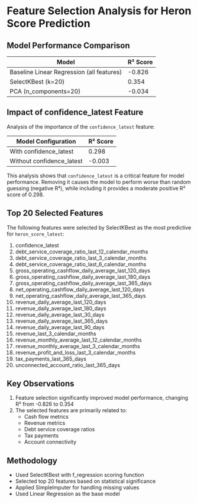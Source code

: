 # Feature Selection Analysis for Heron Score Prediction

## Model Performance Comparison

| Model | R² Score |
|-------|----------|
| Baseline Linear Regression (all features) | -0.826 |
| SelectKBest (k=20) | 0.354 |
| PCA (n_components=20) | -0.034 |

## Impact of confidence_latest Feature

Analysis of the importance of the `confidence_latest` feature:

| Model Configuration | R² Score |
|---------------------|----------|
| With confidence_latest | 0.298 |
| Without confidence_latest | -0.003 |

This analysis shows that `confidence_latest` is a critical feature for model performance. Removing it causes the model to perform worse than random guessing (negative R²), while including it provides a moderate positive R² score of 0.298.

## Top 20 Selected Features

The following features were selected by SelectKBest as the most predictive for `heron_score_latest`:

1. confidence_latest
2. debt_service_coverage_ratio_last_12_calendar_months
3. debt_service_coverage_ratio_last_3_calendar_months
4. debt_service_coverage_ratio_last_6_calendar_months
5. gross_operating_cashflow_daily_average_last_120_days
6. gross_operating_cashflow_daily_average_last_180_days
7. gross_operating_cashflow_daily_average_last_365_days
8. net_operating_cashflow_daily_average_last_120_days
9. net_operating_cashflow_daily_average_last_365_days
10. revenue_daily_average_last_120_days
11. revenue_daily_average_last_180_days
12. revenue_daily_average_last_30_days
13. revenue_daily_average_last_365_days
14. revenue_daily_average_last_90_days
15. revenue_last_3_calendar_months
16. revenue_monthly_average_last_12_calendar_months
17. revenue_monthly_average_last_3_calendar_months
18. revenue_profit_and_loss_last_3_calendar_months
19. tax_payments_last_365_days
20. unconnected_account_ratio_last_365_days

## Key Observations

1. Feature selection significantly improved model performance, changing R² from -0.826 to 0.354
2. The selected features are primarily related to:
   - Cash flow metrics
   - Revenue metrics
   - Debt service coverage ratios
   - Tax payments
   - Account connectivity

## Methodology

- Used SelectKBest with f_regression scoring function
- Selected top 20 features based on statistical significance
- Applied SimpleImputer for handling missing values
- Used Linear Regression as the base model 